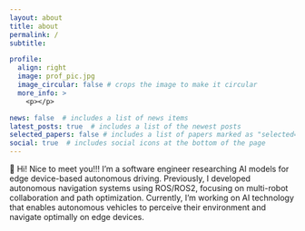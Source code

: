 ```yaml
---
layout: about
title: about
permalink: /
subtitle:

profile:
  align: right
  image: prof_pic.jpg
  image_circular: false # crops the image to make it circular
  more_info: >
    <p></p>

news: false  # includes a list of news items
latest_posts: true  # includes a list of the newest posts
selected_papers: false # includes a list of papers marked as "selected={true}"
social: true  # includes social icons at the bottom of the page
---
```


:raising_hand: Hi! Nice to meet you!!!
I’m a software engineer researching AI models for edge device-based autonomous driving.
Previously, I developed autonomous navigation systems using ROS/ROS2, focusing on multi-robot collaboration and path optimization.
Currently, I’m working on AI technology that enables autonomous vehicles to perceive their environment and navigate optimally on edge devices.
